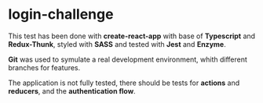 # login-challenge
This test has been done with **create-react-app** with base of **Typescript** and **Redux-Thunk**, styled with **SASS** and tested with **Jest** and **Enzyme**.

**Git** was used to symulate a real development environment, whith different branches for features.

The application is not fully tested, there should be tests for **actions** and **reducers**, and the **authentication flow**.